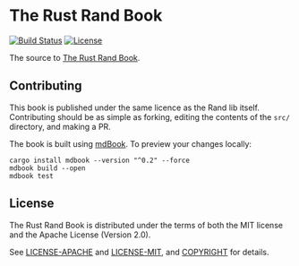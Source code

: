 # The Rust Rand Book

[![Build Status](https://github.com/rust-random/book/actions/workflows/test.yml/badge.svg)](https://github.com/rust-random/book/actions)
[![License](https://img.shields.io/crates/l/rand.svg)](https://github.com/rust-random/rand#license)

The source to [The Rust Rand Book](https://rust-random.github.io/book/).

## Contributing

This book is published under the same licence as the Rand lib itself.
Contributing should be as simple as forking, editing the contents of the `src/`
directory, and making a PR.

The book is built using [mdBook](https://rust-lang.github.io/mdBook/index.html).
To preview your changes locally:

```
cargo install mdbook --version "^0.2" --force
mdbook build --open
mdbook test
```

## License

The Rust Rand Book is distributed under the terms of both the MIT license and the
Apache License (Version 2.0).

See [LICENSE-APACHE](LICENSE-APACHE) and [LICENSE-MIT](LICENSE-MIT), and
[COPYRIGHT](COPYRIGHT) for details.
